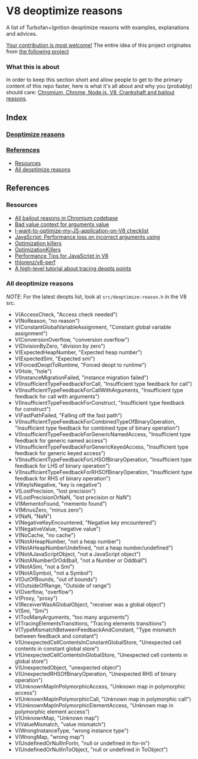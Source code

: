 # V8 deoptimize reasons

A list of Turbofan+Ignition deoptimize reasons with examples, explanations and advices.

[Your contribution is most welcome!](/CONTRIBUTING.md)
The entire idea of this project originates from [the following project](https://github.com/vhf/v8-bailout-reasons/)

### What this is about

In order to keep this section short and allow people to get to the primary content of this repo faster, here is what it's all about and why you (probably) should care: [Chromium, Chrome, Node.js, V8, Crankshaft and bailout reasons](https://draft.li/blog/2016/01/22/chromium-chrome-v8-crankshaft-bailout-reasons/).

## Index
### [Deoptimize reasons](#deoptimize-reasons-1)


### [References](#references-1)

* [Resources](#resources)
* [All deoptimize reasons](#all-deoptimize-reasons)

## References
### Resources

* [All bailout reasons in Chromium codebase](https://code.google.com/p/chromium/codesearch#chromium/src/v8/src/bailout-reason.h)
* [Bad value context for arguments value](https://gist.github.com/Hypercubed/89808f3051101a1a97f3)
* [I-want-to-optimize-my-JS-application-on-V8 checklist](http://mrale.ph/blog/2011/12/18/v8-optimization-checklist.html)
* [JavaScript: Performance loss on incorrect arguments using](http://techblog.dorogin.com/2015/05/performance-loss-on-incorrect-arguments-using.html)
* [Optimization killers](https://github.com/petkaantonov/bluebird/wiki/Optimization-killers)
* [OptimizationKillers](https://github.com/zhangchiqing/OptimizationKillers)
* [Performance Tips for JavaScript in V8](http://www.html5rocks.com/en/tutorials/speed/v8/)
* [thlorenz/v8-perf](https://github.com/thlorenz/v8-perf/blob/master/compiler.md)
* [A high-level tutorial about tracing deopts points](https://www.netguru.co/blog/tracing-patterns-hinder-performance)

### All deoptimize reasons
*NOTE*: For the latest deopts list, look at `src/deoptimize-reason.h` in the V8 src.

* V(AccessCheck, "Access check needed")
* V(NoReason, "no reason")
* V(ConstantGlobalVariableAssignment, "Constant global variable assignment")
* V(ConversionOverflow, "conversion overflow")
* V(DivisionByZero, "division by zero")
* V(ExpectedHeapNumber, "Expected heap number")
* V(ExpectedSmi, "Expected smi")
* V(ForcedDeoptToRuntime, "Forced deopt to runtime")
* V(Hole, "hole")
* V(InstanceMigrationFailed, "instance migration failed")
* V(InsufficientTypeFeedbackForCall, "Insufficient type feedback for call")
* V(InsufficientTypeFeedbackForCallWithArguments, "Insufficient type feedback for call with arguments")
* V(InsufficientTypeFeedbackForConstruct, "Insufficient type feedback for construct")
* V(FastPathFailed, "Falling off the fast path")
* V(InsufficientTypeFeedbackForCombinedTypeOfBinaryOperation, "Insufficient type feedback for combined type of binary operation")
* V(InsufficientTypeFeedbackForGenericNamedAccess, "Insufficient type feedback for generic named access")
* V(InsufficientTypeFeedbackForGenericKeyedAccess, "Insufficient type feedback for generic keyed access")
* V(InsufficientTypeFeedbackForLHSOfBinaryOperation, "Insufficient type feedback for LHS of binary operation")
* V(InsufficientTypeFeedbackForRHSOfBinaryOperation, "Insufficient type feedback for RHS of binary operation")
* V(KeyIsNegative, "key is negative")
* V(LostPrecision, "lost precision")
* V(LostPrecisionOrNaN, "lost precision or NaN")
* V(MementoFound, "memento found")
* V(MinusZero, "minus zero")
* V(NaN, "NaN")
* V(NegativeKeyEncountered, "Negative key encountered")
* V(NegativeValue, "negative value")
* V(NoCache, "no cache")
* V(NotAHeapNumber, "not a heap number")
* V(NotAHeapNumberUndefined, "not a heap number/undefined")
* V(NotAJavaScriptObject, "not a JavaScript object")
* V(NotANumberOrOddball, "not a Number or Oddball")
* V(NotASmi, "not a Smi")
* V(NotASymbol, "not a Symbol")
* V(OutOfBounds, "out of bounds")
* V(OutsideOfRange, "Outside of range")
* V(Overflow, "overflow")
* V(Proxy, "proxy")
* V(ReceiverWasAGlobalObject, "receiver was a global object")
* V(Smi, "Smi")
* V(TooManyArguments, "too many arguments")
* V(TracingElementsTransitions, "Tracing elements transitions")
* V(TypeMismatchBetweenFeedbackAndConstant, "Type mismatch between feedback and constant")
* V(UnexpectedCellContentsInConstantGlobalStore, "Unexpected cell contents in constant global store")
* V(UnexpectedCellContentsInGlobalStore, "Unexpected cell contents in global store")
* V(UnexpectedObject, "unexpected object")
* V(UnexpectedRHSOfBinaryOperation, "Unexpected RHS of binary operation")
* V(UnknownMapInPolymorphicAccess, "Unknown map in polymorphic access")
* V(UnknownMapInPolymorphicCall, "Unknown map in polymorphic call")
* V(UnknownMapInPolymorphicElementAccess, "Unknown map in polymorphic element access")
* V(UnknownMap, "Unknown map")
* V(ValueMismatch, "value mismatch")
* V(WrongInstanceType, "wrong instance type")
* V(WrongMap, "wrong map")
* V(UndefinedOrNullInForIn, "null or undefined in for-in")
* V(UndefinedOrNullInToObject, "null or undefined in ToObject")
